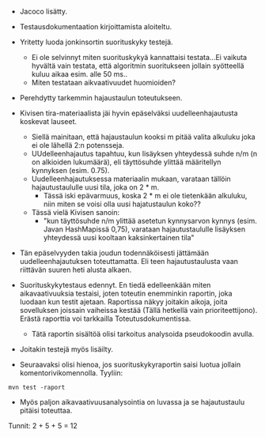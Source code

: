 * Jacoco lisätty.
* Testausdokumentaation kirjoittamista aloiteltu.

* Yritetty luoda jonkinsortin suorituskyky testejä.
  * Ei ole selvinnyt miten suorituskykyä kannattaisi testata...Ei vaikuta hyvältä vain testata, että algoritmin suoritukseen jollain syötteellä kuluu aikaa esim. alle 50 ms..
  * Miten testataan aikvaativuudet huomioiden?

* Perehdytty tarkemmin hajaustaulun toteutukseen.
* Kivisen tira-materiaalista jäi hyvin epäselväksi uudelleenhajautusta koskevat lauseet.
  * Siellä mainitaan, että hajaustaulun kooksi m pitää valita alkuluku joka ei ole lähellä 2:n potensseja.
  * UUdelleenhajautus tapahtuu, kun lisäyksen yhteydessä suhde n/m (n on alkioiden lukumäärä), eli täyttösuhde ylittää määritellyn kynnyksen (esim. 0.75).
  * Uudelleenhajautuksessa materiaalin mukaan, varataan tällöin hajautustaululle uusi tila, joka on 2 * m. 
    * Tässä iski epävarmuus, koska 2 * m ei ole tietenkään alkuluku, niin miten se voisi olla uusi hajatustaulun koko??
  * Tässä vielä Kivisen sanoin:
    * "kun täyttösuhde n/m ylittää asetetun kynnysarvon kynnys (esim. Javan HashMapissä 0,75), varataan hajautustaululle lisäyksen yhteydessä uusi kooltaan kaksinkertainen tila"

* Tän epäselvyyden takia joudun todennäköisesti jättämään uudelleenhajautuksen toteuttamatta. Eli teen hajautustaulusta vaan riittävän suuren heti alusta alkaen.

* Suorituskykytestaus edennyt. En tiedä edelleenkään miten aikavaativuuksia testaisi, joten toteutin enemminkin raportin, joka luodaan kun testit ajetaan. Raportissa näkyy joitakin aikoja, joita sovelluksen joissain vaiheissa kestää (Tällä hetkellä vain prioriteettijono). Erästä raporttia voi tarkkailla Toteutusdokumentissa.
  * Tätä raportin sisältöä olisi tarkoitus analysoida pseudokoodin avulla.
* Joitakin testejä myös lisäilty.

* Seuraavaksi olisi hienoa, jos suorituskykyraportin saisi luotua jollain komentorivikomennolla. Tyyliin:
```
mvn test -raport
```
* Myös paljon aikavaativuusanalysointia on luvassa ja se hajautustaulu pitäisi toteuttaa.

Tunnit: 2 + 5 + 5 = 12
